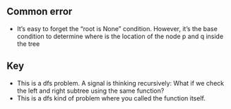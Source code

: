## Common error

- It’s easy to forget the “root is None” condition. However, it’s the base condition to determine where is the location of the node p and q inside the tree

## Key

- This is a dfs problem. A signal is thinking recursively: What if we check the left and right subtree using the same function?
- This is a dfs kind of problem where you called the function itself.